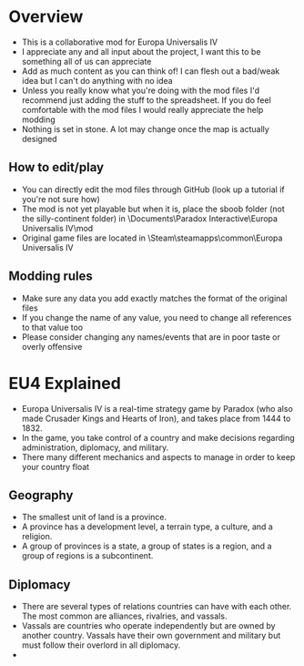 # Overview

- This is a collaborative mod for Europa Universalis IV
- I appreciate any and all input about the project, I want this to be something all of us can appreciate
- Add as much content as you can think of! I can flesh out a bad/weak idea but I can't do anything with no idea
- Unless you really know what you're doing with the mod files I'd recommend just adding the stuff to the spreadsheet. If you do feel comfortable with the mod files I would really appreciate the help modding
- Nothing is set in stone. A lot may change once the map is actually designed

## How to edit/play

- You can directly edit the mod files through GitHub (look up a tutorial if you're not sure how)
- The mod is not yet playable but when it is, place the sboob folder (not the silly-continent folder) in \Documents\Paradox Interactive\Europa Universalis IV\mod
- Original game files are located in \Steam\steamapps\common\Europa Universalis IV

## Modding rules

- Make sure any data you add exactly matches the format of the original files
- If you change the name of any value, you need to change all references to that value too
- Please consider changing any names/events that are in poor taste or overly offensive

# EU4 Explained

- Europa Universalis IV is a real-time strategy game by Paradox (who also made Crusader Kings and Hearts of Iron), and takes place from 1444 to 1832.
- In the game, you take control of a country and make decisions regarding administration, diplomacy, and military.
- There many different mechanics and aspects to manage in order to keep your country float

## Geography
- The smallest unit of land is a province.
- A province has a development level, a terrain type, a culture, and a religion.
- A group of provinces is a state, a group of states is a region, and a group of regions is a subcontinent.

## Diplomacy
- There are several types of relations countries can have with each other. The most common are alliances, rivalries, and vassals.
- Vassals are countries who operate independently but are owned by another country. Vassals have their own government and military but must follow their overlord in all diplomacy.
- 



